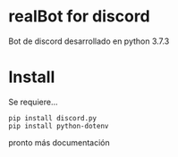 # realBot for discord

Bot de discord desarrollado en python 3.7.3

# Install
Se requiere...

```
pip install discord.py
pip install python-dotenv
```
pronto más documentación